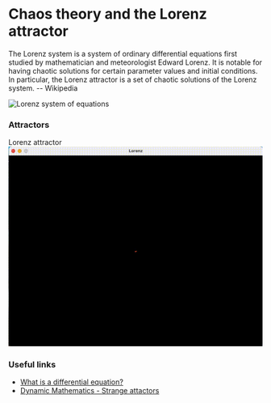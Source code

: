 # Chaos theory and the Lorenz attractor

The Lorenz system is a system of ordinary differential equations first studied by mathematician and meteorologist Edward Lorenz. It is notable for having chaotic solutions for certain parameter values and initial conditions. In particular, the Lorenz attractor is a set of chaotic solutions of the Lorenz system.
-- Wikipedia

![Lorenz system of equations](https://pbs.twimg.com/media/DhwfPLPW0AEwTFs.jpg)

### Attractors

Lorenz attractor
![Lorenz attractor](gifs/Lorenz.gif)


### Useful links

- [What is a differential equation?](https://www.myphysicslab.com/explain/what-is-a-diff-eq-en.html)
- [Dynamic Mathematics - Strange attactors](https://www.dynamicmath.xyz/strange-attractors/)
